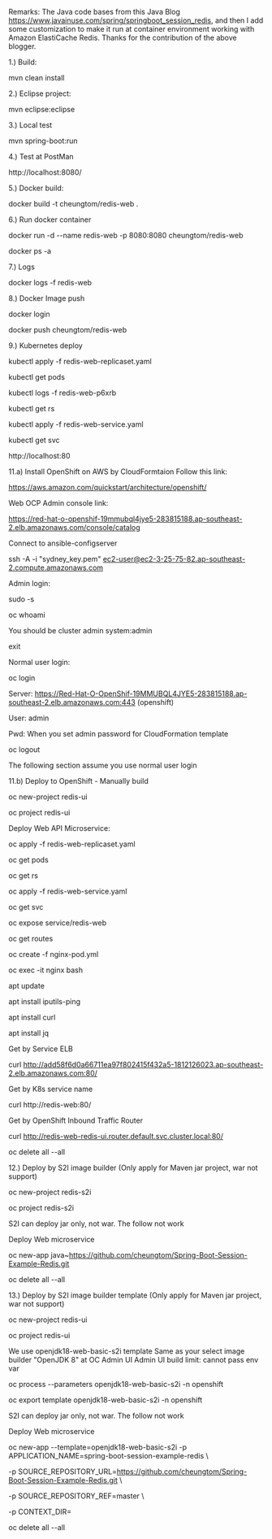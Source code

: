 Remarks: 
The Java code bases from this Java Blog https://www.javainuse.com/spring/springboot_session_redis, and then I add some customization to make it run at container environment working with Amazon ElastiCache Redis. Thanks for the contribution of the above blogger.  

1.) Build:

mvn clean install

2.) Eclipse project:

mvn eclipse:eclipse

3.) Local test

mvn spring-boot:run

4.) Test at PostMan

http://localhost:8080/

5.) Docker build:

docker build -t cheungtom/redis-web .

6.) Run docker container

docker run -d --name redis-web -p 8080:8080 cheungtom/redis-web

docker ps -a

7.) Logs

docker logs -f redis-web

8.) Docker Image push

docker login

docker push cheungtom/redis-web

9.) Kubernetes deploy

kubectl apply -f redis-web-replicaset.yaml

kubectl get pods

kubectl logs -f redis-web-p6xrb

kubectl get rs


kubectl apply -f redis-web-service.yaml

kubectl get svc

http://localhost:80

11.a) Install OpenShift on AWS by CloudFormtaion
Follow this link:

https://aws.amazon.com/quickstart/architecture/openshift/

Web OCP Admin console link:

https://red-hat-o-openshif-19mmubql4jye5-283815188.ap-southeast-2.elb.amazonaws.com/console/catalog

Connect to ansible-configserver

ssh -A -i "sydney_key.pem" ec2-user@ec2-3-25-75-82.ap-southeast-2.compute.amazonaws.com

Admin login:

sudo -s

oc whoami

You should be cluster admin system:admin

exit

Normal user login:

oc login

Server: https://Red-Hat-O-OpenShif-19MMUBQL4JYE5-283815188.ap-southeast-2.elb.amazonaws.com:443 (openshift)

User: admin

Pwd: When you set admin password for CloudFormation template
 
oc logout

The following section assume you use normal user login

11.b) Deploy to OpenShift - Manually build

oc new-project redis-ui

oc project redis-ui

Deploy Web API Microservice:

oc apply -f redis-web-replicaset.yaml

oc get pods

oc get rs

oc apply -f redis-web-service.yaml

oc get svc

oc expose service/redis-web

oc get routes

oc create -f nginx-pod.yml

oc exec -it nginx bash

apt update

apt install iputils-ping

apt install curl

apt install jq

Get by Service ELB

curl http://add58f6d0a66711ea97f802415f432a5-1812126023.ap-southeast-2.elb.amazonaws.com:80/

Get by K8s service name

curl http://redis-web:80/

Get by OpenShift Inbound Traffic Router

curl http://redis-web-redis-ui.router.default.svc.cluster.local:80/

oc delete all --all

12.) Deploy by S2I image builder (Only apply for Maven jar project, war not support)

oc new-project redis-s2i

oc project redis-s2i

S2I can deploy jar only, not war. The follow not work

Deploy Web microservice

oc new-app java~https://github.com/cheungtom/Spring-Boot-Session-Example-Redis.git

oc delete all --all

13.) Deploy by S2I image builder template (Only apply for Maven jar project, war not support)

oc new-project redis-ui

oc project redis-ui

We use openjdk18-web-basic-s2i template
Same as your select image builder "OpenJDK 8" at OC Admin UI
Admin UI build limit: cannot pass env var

oc process --parameters openjdk18-web-basic-s2i -n openshift

oc export template openjdk18-web-basic-s2i -n openshift

S2I can deploy jar only, not war. The follow not work

Deploy Web microservice

oc new-app --template=openjdk18-web-basic-s2i -p APPLICATION_NAME=spring-boot-session-example-redis \

-p SOURCE_REPOSITORY_URL=https://github.com/cheungtom/Spring-Boot-Session-Example-Redis.git \

-p SOURCE_REPOSITORY_REF=master \

-p CONTEXT_DIR=

oc delete all --all
